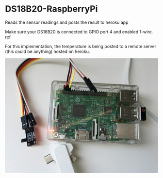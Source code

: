 # DS18B20-RaspberryPi
Reads the sensor readings and posts the result to heroku app

Make sure your DS18B20 is connected to GPIO port 4 and enabled 1-wire. [ref](https://colo-ri.jp/develop/2016/05/raspberry-pi-ds18b20.html)

For this implementation, the temperature is being posted to a remote server (this could be anything) hosted on heroku.

![image](https://raw.githubusercontent.com/yusukeoshiro/DS18B20-RaspberryPi/master/2017-04-23%2011.58.32.jpg)
